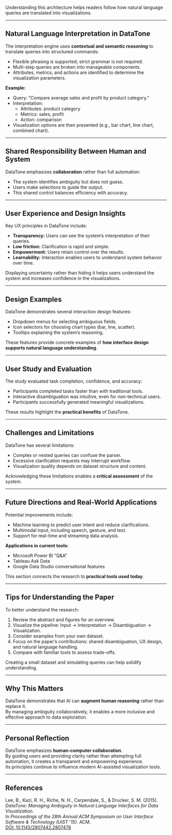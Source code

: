 
Understanding this architecture helps readers follow how natural language queries are translated into visualizations.

---

## Natural Language Interpretation in DataTone  
The interpretation engine uses **contextual and semantic reasoning** to translate queries into structured commands:  

- Flexible phrasing is supported; strict grammar is not required.  
- Multi-step queries are broken into manageable components.  
- Attributes, metrics, and actions are identified to determine the visualization parameters.  

**Example:**  
- Query: “Compare average sales and profit by product category.”  
- Interpretation:  
  - Attributes: product category  
  - Metrics: sales, profit  
  - Action: comparison  
- Visualization options are then presented (e.g., bar chart, line chart, combined chart).

---

## Shared Responsibility Between Human and System  
DataTone emphasizes **collaboration** rather than full automation:  

- The system identifies ambiguity but does not guess.  
- Users make selections to guide the output.  
- This shared control balances efficiency with accuracy.

---

## User Experience and Design Insights  
Key UX principles in DataTone include:  

- **Transparency:** Users can see the system’s interpretation of their queries.  
- **Low friction:** Clarification is rapid and simple.  
- **Empowerment:** Users retain control over the results.  
- **Learnability:** Interaction enables users to understand system behavior over time.  

Displaying uncertainty rather than hiding it helps users understand the system and increases confidence in the visualizations.

---

## Design Examples  
DataTone demonstrates several interaction design features:  

- Dropdown menus for selecting ambiguous fields.  
- Icon selectors for choosing chart types (bar, line, scatter).  
- Tooltips explaining the system’s reasoning.

These features provide concrete examples of **how interface design supports natural language understanding**.

---

## User Study and Evaluation  
The study evaluated task completion, confidence, and accuracy:

- Participants completed tasks faster than with traditional tools.  
- Interactive disambiguation was intuitive, even for non-technical users.  
- Participants successfully generated meaningful visualizations.  

These results highlight the **practical benefits** of DataTone.

---

## Challenges and Limitations  
DataTone has several limitations:

- Complex or nested queries can confuse the parser.  
- Excessive clarification requests may interrupt workflow.  
- Visualization quality depends on dataset structure and content.

Acknowledging these limitations enables a **critical assessment** of the system.

---

## Future Directions and Real-World Applications  
Potential improvements include:  

- Machine learning to predict user intent and reduce clarifications.  
- Multimodal input, including speech, gesture, and text.  
- Support for real-time and streaming data analysis.  

**Applications in current tools:**  
- Microsoft Power BI “Q&A”  
- Tableau Ask Data  
- Google Data Studio conversational features

This section connects the research to **practical tools used today**.

---

## Tips for Understanding the Paper  
To better understand the research:  

1. Review the abstract and figures for an overview.  
2. Visualize the pipeline: Input → Interpretation → Disambiguation → Visualization.  
3. Consider examples from your own dataset.  
4. Focus on the paper’s contributions: shared disambiguation, UX design, and natural language handling.  
5. Compare with familiar tools to assess trade-offs.

Creating a small dataset and simulating queries can help solidify understanding.

---

## Why This Matters  
DataTone demonstrates that AI can **augment human reasoning** rather than replace it.  
By managing ambiguity collaboratively, it enables a more inclusive and effective approach to data exploration.

---

## Personal Reflection  
DataTone emphasizes **human-computer collaboration**.  
By guiding users and providing clarity rather than attempting full automation, it creates a transparent and empowering experience.  
Its principles continue to influence modern AI-assisted visualization tools.

---

## References  
Lee, B., Kazi, R. H., Riche, N. H., Carpendale, S., & Drucker, S. M. (2015).  
*DataTone: Managing Ambiguity in Natural Language Interfaces for Data Visualization.*  
In *Proceedings of the 28th Annual ACM Symposium on User Interface Software & Technology (UIST ’15).* ACM.  
[DOI: 10.1145/2807442.2807478](https://dl.acm.org/doi/10.1145/2807442.2807478)
